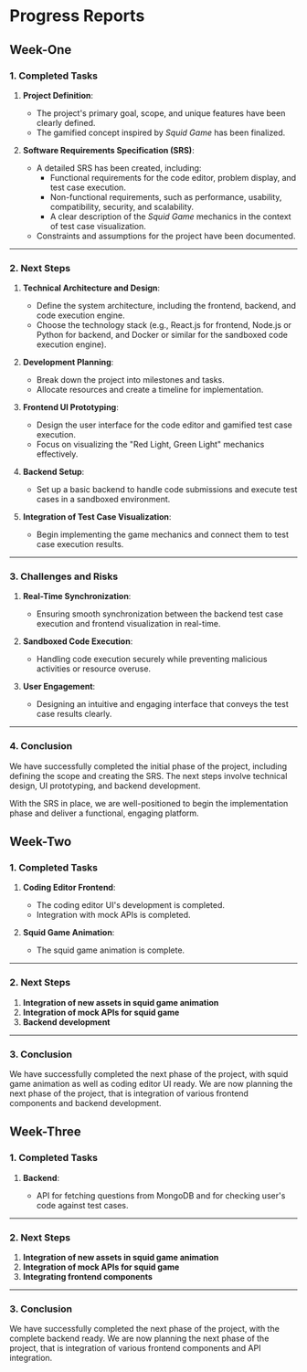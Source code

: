 # Progress Reports

## **Week-One**

### **1. Completed Tasks**

1)  **Project Definition**:
    
    -   The project's primary goal, scope, and unique features have been clearly defined.
    -   The gamified concept inspired by _Squid Game_ has been finalized.
2)  **Software Requirements Specification (SRS)**:
    
    -   A detailed SRS has been created, including:
        -   Functional requirements for the code editor, problem display, and test case execution.
        -   Non-functional requirements, such as performance, usability, compatibility, security, and scalability.
        -   A clear description of the _Squid Game_ mechanics in the context of test case visualization.
    -   Constraints and assumptions for the project have been documented.

----------

### **2. Next Steps**

1)  **Technical Architecture and Design**:
    
    -   Define the system architecture, including the frontend, backend, and code execution engine.
    -   Choose the technology stack (e.g., React.js for frontend, Node.js or Python for backend, and Docker or similar for the sandboxed code execution engine).
2)  **Development Planning**:
    
    -   Break down the project into milestones and tasks.
    -   Allocate resources and create a timeline for implementation.
3)  **Frontend UI Prototyping**:
    
    -   Design the user interface for the code editor and gamified test case execution.
    -   Focus on visualizing the "Red Light, Green Light" mechanics effectively.
4)  **Backend Setup**:
    
    -   Set up a basic backend to handle code submissions and execute test cases in a sandboxed environment.
5)  **Integration of Test Case Visualization**:
    
    -   Begin implementing the game mechanics and connect them to test case execution results.

----------

### **3. Challenges and Risks**

1)  **Real-Time Synchronization**:
    
    -   Ensuring smooth synchronization between the backend test case execution and frontend visualization in real-time.
2)  **Sandboxed Code Execution**:
    
    -   Handling code execution securely while preventing malicious activities or resource overuse.
3)  **User Engagement**:
    
    -   Designing an intuitive and engaging interface that conveys the test case results clearly.

----------

### **4. Conclusion**

We have successfully completed the initial phase of the project, including defining the scope and creating the SRS. The next steps involve technical design, UI prototyping, and backend development.

With the SRS in place, we are well-positioned to begin the implementation phase and deliver a functional, engaging platform.

## **Week-Two**

### **1. Completed Tasks**

1)  **Coding Editor Frontend**:
    
    -   The coding editor UI's development is completed.
    -   Integration with mock APIs is completed.

2) **Squid Game Animation**:

    -    The squid game animation is complete.

----------

### **2. Next Steps**

1)  **Integration of new assets in squid game animation**
2)  **Integration of mock APIs for squid game**
3)  **Backend development**

----------

### **3. Conclusion**

We have successfully completed the next phase of the project, with squid game animation as well as coding editor UI ready. We are now planning the next phase of the project, that is integration of various frontend components and backend development.


## **Week-Three**

### **1. Completed Tasks**

1)  **Backend**:
    
    -   API for fetching questions from MongoDB and for checking user's code against test cases.

----------

### **2. Next Steps**

1)  **Integration of new assets in squid game animation**
2)  **Integration of mock APIs for squid game**
3)  **Integrating frontend components**

----------

### **3. Conclusion**

We have successfully completed the next phase of the project, with the complete backend ready. We are now planning the next phase of the project, that is integration of various frontend components and API integration.
